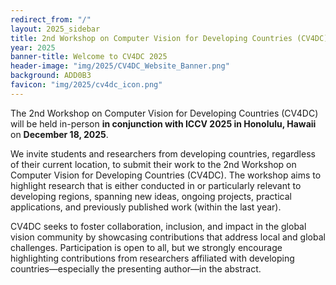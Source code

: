 ```yaml
---
redirect_from: "/"
layout: 2025_sidebar
title: 2nd Workshop on Computer Vision for Developing Countries (CV4DC) 2025
year: 2025
banner-title: Welcome to CV4DC 2025
header-image: "img/2025/CV4DC_Website_Banner.png"
background: ADD0B3
favicon: "img/2025/cv4dc_icon.png"
---
```


The 2nd Workshop on Computer Vision for Developing Countries (CV4DC) will be held in-person **in conjunction with ICCV 2025 in Honolulu, Hawaii** on **December 18, 2025**.

We invite students and researchers from developing countries, regardless of their current location, to submit their work to the 2nd Workshop on Computer Vision for Developing Countries (CV4DC). The workshop aims to highlight research that is either conducted in or particularly relevant to developing regions, spanning new ideas, ongoing projects, practical applications, and previously published work (within the last year).

CV4DC seeks to foster collaboration, inclusion, and impact in the global vision community by showcasing contributions that address local and global challenges. Participation is open to all, but we strongly encourage highlighting contributions from researchers affiliated with developing countries—especially the presenting author—in the abstract.


